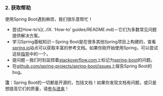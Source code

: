 ### 2. 获取帮助

使用Spring Boot遇到麻烦，我们很乐意帮忙！

- 尝试[How-to’s](../IX. ‘How-to’ guides/README.md)－它们为多数常见问题提供解决方案。
- 学习Spring基础知识－Spring Boot是在很多其他Spring项目上构建的，查看[spring.io](http://spring.io/)站点可以获取丰富的参考文档。如果你刚开始使用Spring，可以尝试这些[指导](http://spring.io/guides)中的一个。
- 提问题－我们时刻监控着[stackoverflow.com](http://stackoverflow.com/)上标记为[spring-boot](http://stackoverflow.com/tags/spring-boot)的问题。
- 在[github.com/spring-projects/spring-boot/issues](https://github.com/spring-projects/spring-boot/issues)上报告Spring Boot的bug。

**注**：Spring Boot的一切都是开源的，包括文档！如果你发现文档有问题，或只是想提高它们的质量，请[参与进来](http://github.com/spring-projects/spring-boot/tree/master)！
